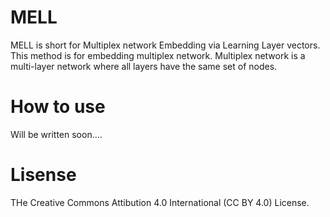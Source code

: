 # MELL
MELL is short for Multiplex network Embedding via Learning Layer vectors. This method is for embedding multiplex network. Multiplex network is a multi-layer network where all layers have the same set of nodes.


# How to use

Will be written soon....


# Lisense

THe Creative Commons Attibution 4.0 International (CC BY 4.0) License.

